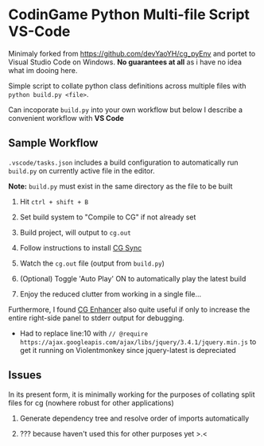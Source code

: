 # CodinGame Python Multi-file Script VS-Code

Minimaly forked from https://github.com/devYaoYH/cg_pyEnv and portet to Visual Studio Code on Windows.
**No guarantees at all** as i have no idea what im dooing here.

Simple script to collate python class definitions across multiple files with `python build.py <file>`.

Can incoporate `build.py` into your own workflow but below I describe a convenient workflow with **VS Code**

## Sample Workflow

`.vscode/tasks.json` includes a build configuration to automatically run `build.py` on currently active file in the editor.

**Note:** `build.py` must exist in the same directory as the file to be built

1. Hit `ctrl + shift + B`

2. Set build system to "Compile to CG" if not already set

3. Build project, will output to `cg.out` 

4. Follow instructions to install [CG Sync](https://www.codingame.com/forum/t/codingame-sync-beta/614)

5. Watch the `cg.out` file (output from `build.py`)

6. (Optional) Toggle 'Auto Play' ON to automatically play the latest build

7. Enjoy the reduced clutter from working in a single file...

Furthermore, I found [CG Enhancer](https://www.codingame.com/forum/t/cg-enhancer/59441) also quite useful if only to increase the entire right-side panel to stderr output for debugging.

- Had to replace line:10 with `// @require https://ajax.googleapis.com/ajax/libs/jquery/3.4.1/jquery.min.js` to get it running on Violentmonkey since jquery-latest is depreciated

## Issues

In its present form, it is minimally working for the purposes of collating split files for cg (nowhere robust for other applications)

1. Generate dependency tree and resolve order of imports automatically

2. ??? because haven't used this for other purposes yet >.<
